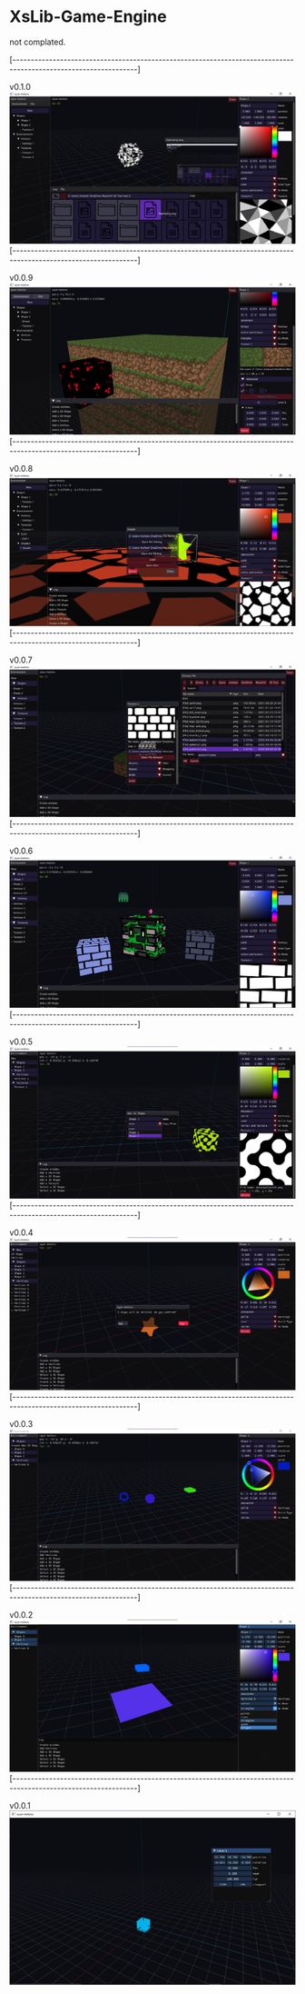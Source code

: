 # XsLib-Game-Engine

not complated.

[----------------------------------------------------------------------------------------------------------------]

v0.1.0
![screenshot](https://github.com/TYSON-Alii/XsLib-Game-Engine/blob/9c517c080ebf2a8f6344bdd2450c7843afd40bf8/screenshots-archive/v0.1.0.png)
[----------------------------------------------------------------------------------------------------------------]

v0.0.9
![screenshot](https://github.com/TYSON-Alii/XsLib-Game-Engine/blob/8bfe28c13375cdd283406e3b851204e7834a2efa/screenshots-archive/v0.0.9.png)
[----------------------------------------------------------------------------------------------------------------]

v0.0.8
![screenshot](https://github.com/TYSON-Alii/XsLib-Game-Engine/blob/00a2edac2840f264941c71cbbad7250668dbec4e/screenshots-archive/v0.0.8.png)
[----------------------------------------------------------------------------------------------------------------]

v0.0.7
![screenshot](https://github.com/TYSON-Alii/XsLib-Game-Engine/blob/fa283e821f04d34ba70aec19c387889661dd223c/screenshots-archive/v0.0.7.png)
[----------------------------------------------------------------------------------------------------------------]

v0.0.6
![screenshot](https://github.com/TYSON-Alii/XsLib-Game-Engine/blob/e450b0798416bbf9db6e6a2831d426e76137ea3a/screenshots-archive/v0.0.6.png)
[----------------------------------------------------------------------------------------------------------------]

v0.0.5
![screenshot](https://github.com/TYSON-Alii/XsLib-Game-Engine/blob/8fabe52003a87748d8977a494d7eb5431cc10fbc/screenshots-archive/v0.0.5.png)
[----------------------------------------------------------------------------------------------------------------]

v0.0.4
![screenshot](https://github.com/TYSON-Alii/XsLib-Game-Engine/blob/86b530567c4dc086072321dd019c0908520bc7bd/screenshots-archive/v0.0.4.png)
[----------------------------------------------------------------------------------------------------------------]

v0.0.3
![screenshot](https://github.com/TYSON-Alii/XsLib-Game-Engine/blob/cd1e7b59623e43010ecb98dccd994af44c168b91/screenshots-archive/v0.0.3.png)
[----------------------------------------------------------------------------------------------------------------]

v0.0.2
![screenshot](https://github.com/TYSON-Alii/XsLib-Game-Engine/blob/4c2c1aa4fcb62f017c950a464ce26a94a935eee3/screenshots-archive/v0.0.2.png)
[----------------------------------------------------------------------------------------------------------------]

v0.0.1
![screenshot](https://github.com/TYSON-Alii/XsLib-Game-Engine/blob/1ab76d6098acb421a3f8f535ca663f26090babcc/screenshots-archive/v0.0.1.png)
